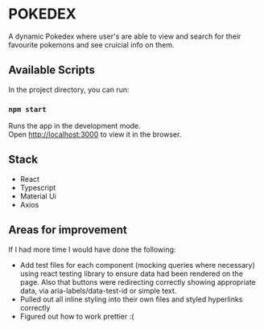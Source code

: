 # POKEDEX

A dynamic Pokedex where user's are able to view and search for their favourite pokemons and see cruicial info on them.

## Available Scripts

In the project directory, you can run:

### `npm start`

Runs the app in the development mode.\
Open [http://localhost:3000](http://localhost:3000) to view it in the browser.


## Stack

- React
- Typescript
- Material Ui
- Axios


## Areas for improvement

If I had more time I would have done the following:

- Add test files for each component (mocking queries where necessary) using react testing library to ensure data had been rendered on the page. Also that buttons were redirecting correctly showing appropriate data, via aria-labels/data-test-id or simple text.
- Pulled out all inline styling into their own files and styled hyperlinks correctly
- Figured out how to work prettier :(